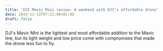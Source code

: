 ```yaml
---
title: 'DJI Mavic Mini review: A weekend with DJI’s affordable drone'
date: 2019-11-13T07:21:00+01:00
draft: false
---
```


DJI's Mavic Mini is the lightest and most affordable addition to the Mavic line, but its light weight and low price come with compromises that made the drone less fun to fly.